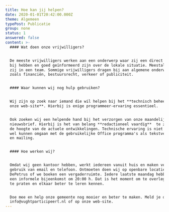 ```yaml
---
title: Hoe kan jij helpen?
date: 2020-01-01T20:42:00.000Z
theme: Algemeen
typePost: Publicatie
group: none
status: 1
answered: false
content: >-
  #### Wat doen onze vrijwilligers?


  De meeste vrijwilligers werken aan een onderwerp waar zij een direct belang
  bij hebben en goed geïnformeerd zijn over de lokale situatie. Meestal werken
  zij in een team. Sommige vrijwilligers dragen bij aan algemene onderwerpen
  zoals financiën, bestuursrecht, verkeer of publiciteit.


  #### Waar kunnen wij nog hulp gebruiken?


  Wij zijn op zoek naar iemand die wil helpen bij het **technisch beheer van
  onze web-site**. Hierbij is enige programmeer-ervaring essentieel. 


  Ook zoeken wij een helpende hand bij het verzorgen van onze maandelijkse
  nieuwsbrief. Hierbij is het van belang **redactioneel vaardig**  te zijn en op
  de hoogte van de actuele ontwikkelingen. Technische ervaring is niet vereist,
  wel kunnen omgaan met de gebruikelijke Office programma's als tekstverwerking
  en mailing.


  #### Hoe werken wij?


  Omdat wij geen kantoor hebben, werkt iedereen vanuit huis en maken veel
  gebruik van email en telefoon. Ontmoeten doen wij op openbare locaties zoals
  DePetrus of we boeken een vergaderruimte. Iedere laatste maandag hebben wij
  een informele bijeenkomst om 20:00 h. Dat is het moment om te overleggen, bij
  te praten en elkaar beter te leren kennen.


  Doe mee en help onze gemeente nog mooier en beter te maken. Meld je op
  info@vughtparticipeert.nl of op onze web-site.
---
```


